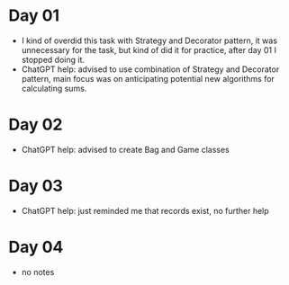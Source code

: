 # Day 01
- I kind of overdid this task with Strategy and Decorator pattern, it was unnecessary for the task, but kind of did it for practice, after day 01 I stopped doing it.
- ChatGPT help: advised to use combination of Strategy and Decorator pattern, main focus was on anticipating potential new algorithms for calculating sums.

# Day 02
- ChatGPT help: advised to create Bag and Game classes

# Day 03
- ChatGPT help: just reminded me that records exist, no further help

# Day 04
- no notes
